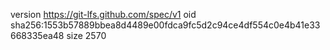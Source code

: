 version https://git-lfs.github.com/spec/v1
oid sha256:1553b57889bbea8d4489e00fdca9fc5d2c94ce4df554c0e4b41e33668335ea48
size 2570
